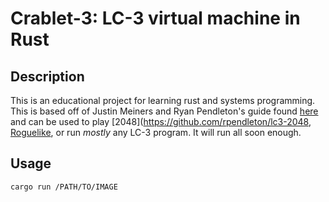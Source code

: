 # Crablet-3: LC-3 virtual machine in Rust

## Description
This is an educational project for learning rust and systems programming.
This is based off of Justin Meiners and Ryan Pendleton's guide found [here](https://www.jmeiners.com/lc3-vm/) and can be used to play [2048](https://github.com/rpendleton/lc3-2048, [Roguelike](https://github.com/justinmeiners/lc3-rogue),  or run *mostly* any LC-3 program.
It will run all soon enough.

## Usage
`cargo run /PATH/TO/IMAGE`
